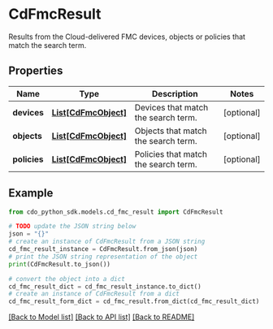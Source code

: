 # CdFmcResult

Results from the Cloud-delivered FMC devices, objects or policies that match the search term.

## Properties

Name | Type | Description | Notes
------------ | ------------- | ------------- | -------------
**devices** | [**List[CdFmcObject]**](CdFmcObject.md) | Devices that match the search term. | [optional] 
**objects** | [**List[CdFmcObject]**](CdFmcObject.md) | Objects that match the search term. | [optional] 
**policies** | [**List[CdFmcObject]**](CdFmcObject.md) | Policies that match the search term. | [optional] 

## Example

```python
from cdo_python_sdk.models.cd_fmc_result import CdFmcResult

# TODO update the JSON string below
json = "{}"
# create an instance of CdFmcResult from a JSON string
cd_fmc_result_instance = CdFmcResult.from_json(json)
# print the JSON string representation of the object
print(CdFmcResult.to_json())

# convert the object into a dict
cd_fmc_result_dict = cd_fmc_result_instance.to_dict()
# create an instance of CdFmcResult from a dict
cd_fmc_result_form_dict = cd_fmc_result.from_dict(cd_fmc_result_dict)
```
[[Back to Model list]](../README.md#documentation-for-models) [[Back to API list]](../README.md#documentation-for-api-endpoints) [[Back to README]](../README.md)


